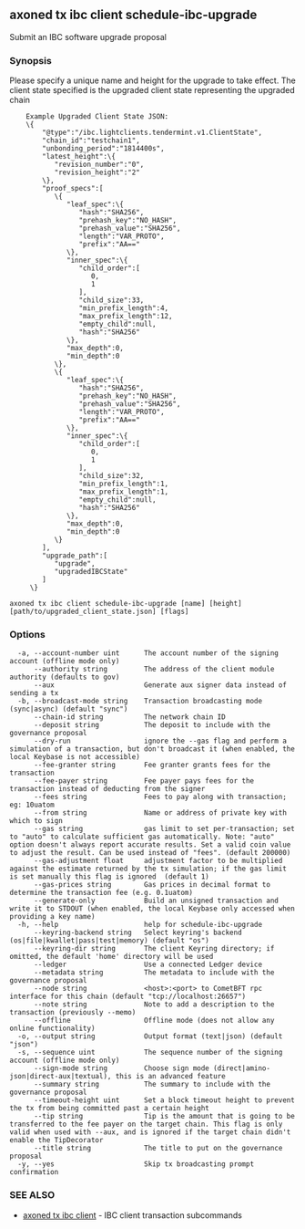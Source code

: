 ## axoned tx ibc client schedule-ibc-upgrade

Submit an IBC software upgrade proposal

### Synopsis

Please specify a unique name and height for the upgrade to take effect.
		The client state specified is the upgraded client state representing the upgraded chain
		
		Example Upgraded Client State JSON: 
		\{
			"@type":"/ibc.lightclients.tendermint.v1.ClientState",
			"chain_id":"testchain1",
			"unbonding_period":"1814400s",
			"latest_height":\{
			   "revision_number":"0",
			   "revision_height":"2"
			\},
			"proof_specs":[
			   \{
				  "leaf_spec":\{
					 "hash":"SHA256",
					 "prehash_key":"NO_HASH",
					 "prehash_value":"SHA256",
					 "length":"VAR_PROTO",
					 "prefix":"AA=="
				  \},
				  "inner_spec":\{
					 "child_order":[
						0,
						1
					 ],
					 "child_size":33,
					 "min_prefix_length":4,
					 "max_prefix_length":12,
					 "empty_child":null,
					 "hash":"SHA256"
				  \},
				  "max_depth":0,
				  "min_depth":0
			   \},
			   \{
				  "leaf_spec":\{
					 "hash":"SHA256",
					 "prehash_key":"NO_HASH",
					 "prehash_value":"SHA256",
					 "length":"VAR_PROTO",
					 "prefix":"AA=="
				  \},
				  "inner_spec":\{
					 "child_order":[
						0,
						1
					 ],
					 "child_size":32,
					 "min_prefix_length":1,
					 "max_prefix_length":1,
					 "empty_child":null,
					 "hash":"SHA256"
				  \},
				  "max_depth":0,
				  "min_depth":0
			   \}
			],
			"upgrade_path":[
			   "upgrade",
			   "upgradedIBCState"
			]
		 \}
		
```
axoned tx ibc client schedule-ibc-upgrade [name] [height] [path/to/upgraded_client_state.json] [flags]
```

### Options

```
  -a, --account-number uint      The account number of the signing account (offline mode only)
      --authority string         The address of the client module authority (defaults to gov)
      --aux                      Generate aux signer data instead of sending a tx
  -b, --broadcast-mode string    Transaction broadcasting mode (sync|async) (default "sync")
      --chain-id string          The network chain ID
      --deposit string           The deposit to include with the governance proposal
      --dry-run                  ignore the --gas flag and perform a simulation of a transaction, but don't broadcast it (when enabled, the local Keybase is not accessible)
      --fee-granter string       Fee granter grants fees for the transaction
      --fee-payer string         Fee payer pays fees for the transaction instead of deducting from the signer
      --fees string              Fees to pay along with transaction; eg: 10uatom
      --from string              Name or address of private key with which to sign
      --gas string               gas limit to set per-transaction; set to "auto" to calculate sufficient gas automatically. Note: "auto" option doesn't always report accurate results. Set a valid coin value to adjust the result. Can be used instead of "fees". (default 200000)
      --gas-adjustment float     adjustment factor to be multiplied against the estimate returned by the tx simulation; if the gas limit is set manually this flag is ignored  (default 1)
      --gas-prices string        Gas prices in decimal format to determine the transaction fee (e.g. 0.1uatom)
      --generate-only            Build an unsigned transaction and write it to STDOUT (when enabled, the local Keybase only accessed when providing a key name)
  -h, --help                     help for schedule-ibc-upgrade
      --keyring-backend string   Select keyring's backend (os|file|kwallet|pass|test|memory) (default "os")
      --keyring-dir string       The client Keyring directory; if omitted, the default 'home' directory will be used
      --ledger                   Use a connected Ledger device
      --metadata string          The metadata to include with the governance proposal
      --node string              <host>:<port> to CometBFT rpc interface for this chain (default "tcp://localhost:26657")
      --note string              Note to add a description to the transaction (previously --memo)
      --offline                  Offline mode (does not allow any online functionality)
  -o, --output string            Output format (text|json) (default "json")
  -s, --sequence uint            The sequence number of the signing account (offline mode only)
      --sign-mode string         Choose sign mode (direct|amino-json|direct-aux|textual), this is an advanced feature
      --summary string           The summary to include with the governance proposal
      --timeout-height uint      Set a block timeout height to prevent the tx from being committed past a certain height
      --tip string               Tip is the amount that is going to be transferred to the fee payer on the target chain. This flag is only valid when used with --aux, and is ignored if the target chain didn't enable the TipDecorator
      --title string             The title to put on the governance proposal
  -y, --yes                      Skip tx broadcasting prompt confirmation
```

### SEE ALSO

* [axoned tx ibc client](axoned_tx_ibc_client.md)	 - IBC client transaction subcommands
